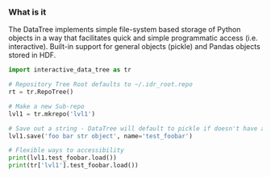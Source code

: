 ### What is it
The DataTree implements simple file-system based storage of Python objects
in a way that facilitates quick and simple programmatic access (i.e. interactive).
Built-in support for general objects (pickle) and Pandas objects stored in HDF.

```python
import interactive_data_tree as tr

# Repository Tree Root defaults to ~/.idr_root.repo
rt = tr.RepoTree()

# Make a new Sub-repo
lvl1 = tr.mkrepo('lvl1')

# Save out a string - DataTree will default to pickle if doesn't have a better type
lvl1.save('foo bar str object', name='test_foobar')

# Flexible ways to accessibility
print(lvl1.test_foobar.load())
print(tr['lvl1'].test_foobar.load())
```